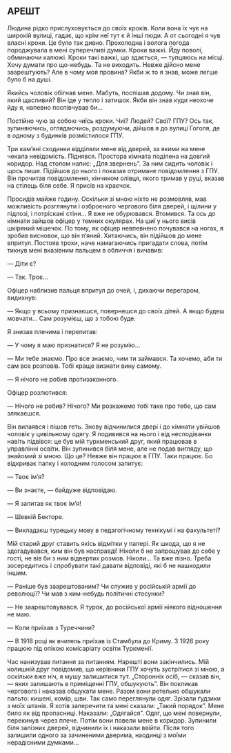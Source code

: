 ## АРЕШТ

Людина рідко прислуховується до своїх кроків. Коли вона їх чує на широкій вулиці, гадає, що крім неї тут є й інші люди. А от сьогодні я чув власні кроки. Це було так дивно.
Прохолодна і волога погода породжувала в мені суперечливі думки.
Кроки важкі.
Йду поволі, обминаючи калюжі.
Кроки такі важкі, що здається, — тупцяюсь на місці.
Хочу думати про що-небудь.
Та не виходить.
Невже дійсно мене заарештують?
Але в чому моя провина?
Якби ж то я знав, може легше було б на душі.

Якийсь чоловік обігнав мене.
Мабуть, поспішав додому.
Чи знав він, який щасливий?
Він іде у тепло і затишок.
Якби він знав куди неохоче йду я, напевно поспівчував би...

Постійно чую за собою чиїсь кроки.
Чиї?
Людей?
Свої?
ГПУ?
Ось так, зупиняючись, оглядаючись, роздумуючи, дійшов я до вулиці Гоголя, де в одному з будинків розмістилося ГПУ.

Три кам’яні сходинки відділяли мене від дверей, за якими на мене чекала невідомість.
Піднявся.
Простора кімната поділена на довгий коридор.
Над столом напис: „Для звернень”. За ним сидить чоловік і щось пише.
Підійшов до нього і показав отримане повідомлення з ГПУ.
Він прочитав повідомлення, кінчиком олівця, якого тримав у руці, вказав на стілець біля себе.
Я присів на краєчок.

Просидів майже годину.
Оскільки зі мною ніхто не розмовляв, мав можливість розглянути і озброєного чергового біля дверей, і щілини у підлозі, і потріскані стіни...
Я вже не обурювався.
Втомився.
Та ось до кімнати зайшов офіцер у темних окулярах.
На шиї у нього висів шкіряний мішечок.
По тому, як офіцер невпевнено почувався на ногах, я зробив висновок, що він п’яний.
Хитаючись, він підійшов до мене впритул.
Постояв трохи, наче намагаючись пригадати слова, потім тикнув мені вказівним пальцем в обличчя і вичавив:

— Діти є?

— Так.
Троє...

Офіцер наблизив пальця впритул до очей, і, дихаючи перегаром, видихнув:

— Якщо у всьому признаєшся, повернешся до своїх дітей.
А якщо будеш мовчати...
Сам розумієш, що з тобою буде.

Я знизав плечима і перепитав:

— У чому я маю признатися?
Я не розумію...

— Ми тебе знаємо.
Про все знаємо, чим ти займався.
Та хочемо, аби ти сам все розповів.
Тобі краще визнати вину самому.

— Я нічого не робив протизаконного.

Офіцер розлютився:

— Нічого не робив?
Нічого?
Ми розкажемо тобі таке про тебе, що сам злякаєшся.

Він вилаявся і пішов геть.
Знову відчинилися двері і до кімнати увійшов чоловік у цивільному одягу.
Я подивився на нього і від несподіванки навіть підвівся: це був мій туркменський друг, який працював в управлінні освіти.
Він зупинився біля мене, але не подав вигляду, що знайомий зі мною.
Що це?
Невже він працює в ГПУ.
Таки працює.
Бо відкриває папку і холодним голосом запитує:

— Твоє ім’я?

— Ви знаєте, — байдуже відповідаю.

— Я запитав як твоє ім’я!

— Шевкій Бекторе.

— Викладаєш турецьку мову в педагогічному технікумі і на факультеті?

Мій старий друг ставить якісь відмітки у папері.
Як шкода, що я не здогадувався, ким він був насправді!
Ніколи б не запрошував до себе у гості, не вів би з ним відвертих розмов.
Ніколи...
Та вже пізно.
Треба зосередитись і спробувати такі давати відповіді, які б не нашкодили іншим.

— Раніше був заарештованим?
Чи служив у російській армії до революції?
Чи мав з ким-небудь політичні стосунки?

— Не заарештовувався.
Я турок, до російської армії ніякого відношення не маю.

— Коли приїхав з Туреччини?

— В 1918 році як вчитель приїхав із Стамбула до Криму.
З 1926 року працюю під опікою комісаріату освіти Туркменії.

Час нанизував питання за питанням.
Нарешті вони закінчились.
Мій колишній друг повідомив, що керівники ГПУ хочуть зустрітися зі мною, а оскільки вже ніч, я мушу залишитися тут. „Сторонніх осіб, — сказав він, — яких залишають в приміщенні ГПУ, обшукують”. Він покликав чергового і наказав обшукати мене.
Разом вони ретельно обшукали пальто: кишені, комір, шви.
Так само переглянули одяг.
Зрізали ґудзики з моїх штанів.
Я хотів заперечити та мені сказали: „Такий порядок”. Мене било як від пропасниці.
Наказали: „Одягайся”. Одяг, що мені повернули, перекинув через плече.
Потім вони повели мене в коридор.
Зупинили біля залізних дверей, відчинили їх і наказали ввійти.
Після того залишили одного за зачиненими дверима, наодинці з моїми нерадісними думками...
